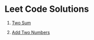 # Leet Code Solutions

1. [Two Sum](https://github.com/reazulhaque20/leetCodeSolutions/tree/main/TwoSum)

2. [Add Two Numbers](https://github.com/reazulhaque20/leetCodeSolutions/tree/main/AddTwoNumbers)